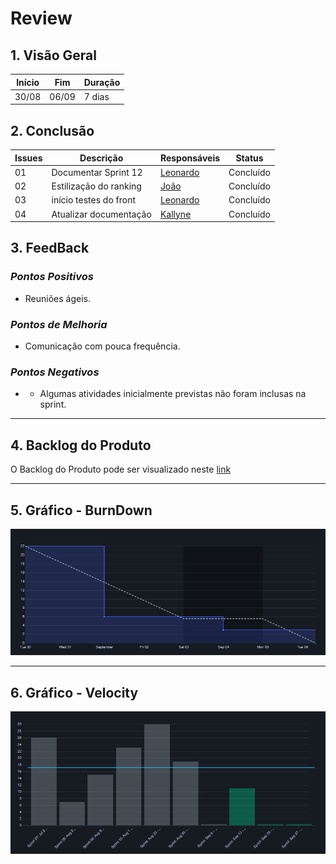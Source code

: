 # Review

## 1. Visão Geral
<!-- data de inicio da sprint
     data de finalização da sprint
     duraração da sprint
 -->
Início | Fim | Duração
------ | --- | -------
30/08 | 06/09 | 7 dias

## 2. Conclusão
<!-- adicionar a issue, sua descrição, o responsavel e se a issue foi terminada ou não -->
Issues | Descrição | Responsáveis | Status
------ | --------- | ----------- | -------- 
01 | Documentar Sprint 12 | [Leonardo](https://github.com/kazpmcd) | Concluído
02 | Estilização do ranking | [João](https://github.com/JoaoSchmitz) | Concluído
03 | início testes do front | [Leonardo](https://github.com/kazpmcd) | Concluído
04 | Atualizar documentação | [Kallyne](https://github.com/kazpmcd/) | Concluído

## 3. FeedBack
<!--
Pontos positivos e negativos da Sprint
-->
### _Pontos Positivos_


* Reuniões ágeis.


### _Pontos de Melhoria_

* Comunicação com pouca frequência.

### _Pontos Negativos_

* * Algumas atividades inicialmente previstas não foram inclusas na sprint.

---------

## 4. Backlog do Produto
O Backlog do Produto pode ser visualizado neste [link](https://github.com/fga-eps-mds/2022-1-PokeRanking/blob/main/docs/Documenta%C3%A7%C3%A3o/product-backlog.md)

---------

## 5. Gráfico - BurnDown
![BurnDown](imagens/BurndownReport.png)

---------

## 6. Gráfico - Velocity
![Velocity](imagens/VelocityReport.png)